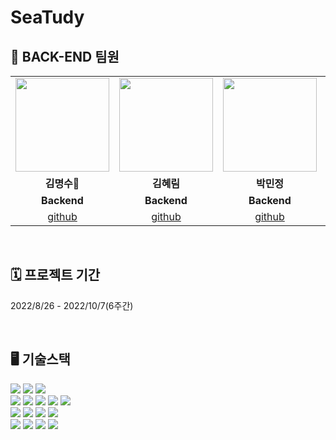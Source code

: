 # SeaTudy


## 📌 BACK-END 팀원
<table>
  <tr>
    <td align="center"><a href="https://github.com/PaulKim330" target='_blank'><img src="https://s3.us-west-2.amazonaws.com/secure.notion-static.com/a0b28a42-d8f3-45bb-8505-9b7ed80a6d66/KakaoTalk_Photo_2022-09-14-18-13-04.png?X-Amz-Algorithm=AWS4-HMAC-SHA256&X-Amz-Content-Sha256=UNSIGNED-PAYLOAD&X-Amz-Credential=AKIAT73L2G45EIPT3X45%2F20220914%2Fus-west-2%2Fs3%2Faws4_request&X-Amz-Date=20220914T091318Z&X-Amz-Expires=86400&X-Amz-Signature=bdcdc3b69e5c2a9ea5e79ef55841cb964ac826ff9195912aa6795484b04594df&X-Amz-SignedHeaders=host&response-content-disposition=filename%20%3D%22KakaoTalk_Photo_2022-09-14-18-13-04.png%22&x-id=GetObject" width="150" height="150"></a></td>
    <td align="center"><a href="https://github.com/hlim9022" target='_blank'><img src="https://s3.us-west-2.amazonaws.com/secure.notion-static.com/3442f1a3-df9b-4d3d-b9fa-87d068d5d0ea/KakaoTalk_Photo_2022-05-24-12-24-55.png?X-Amz-Algorithm=AWS4-HMAC-SHA256&X-Amz-Content-Sha256=UNSIGNED-PAYLOAD&X-Amz-Credential=AKIAT73L2G45EIPT3X45%2F20220922%2Fus-west-2%2Fs3%2Faws4_request&X-Amz-Date=20220922T143323Z&X-Amz-Expires=86400&X-Amz-Signature=9c2a2b68bf3843677bc4e7b318cfacdb665cd5ddec3e2308bdaa5e153cc55ce3&X-Amz-SignedHeaders=host&response-content-disposition=filename%20%3D%22KakaoTalk_Photo_2022-05-24-12-24-55.png%22&x-id=GetObject" width="150" height="150"></a></td>
    <td align="center"><a href="https://github.com/minjpark3" target='_blank'><img src="https://s3.us-west-2.amazonaws.com/secure.notion-static.com/3f72fdc9-72d8-4214-8ad1-e6b19538817a/KakaoTalk_Photo_2022-09-14-18-09-46.png?X-Amz-Algorithm=AWS4-HMAC-SHA256&X-Amz-Content-Sha256=UNSIGNED-PAYLOAD&X-Amz-Credential=AKIAT73L2G45EIPT3X45%2F20220914%2Fus-west-2%2Fs3%2Faws4_request&X-Amz-Date=20220914T091044Z&X-Amz-Expires=86400&X-Amz-Signature=c29d7724b20f2f2639ad8080d5677d8d37585ddb38810f5f5381101f5564dd77&X-Amz-SignedHeaders=host&response-content-disposition=filename%20%3D%22KakaoTalk_Photo_2022-09-14-18-09-46.png%22&x-id=GetObject" width="150" height="150"></a></td>
    <td align="center"><a href="https://github.com/ghwo68" target='_blank'><img src="https://s3.us-west-2.amazonaws.com/secure.notion-static.com/5dfe819d-b63d-4bbe-9916-d9ce81ad88c8/%E1%84%8B%E1%85%B5%E1%84%86%E1%85%B5%E1%84%8C%E1%85%B5_2.png?X-Amz-Algorithm=AWS4-HMAC-SHA256&X-Amz-Content-Sha256=UNSIGNED-PAYLOAD&X-Amz-Credential=AKIAT73L2G45EIPT3X45%2F20220922%2Fus-west-2%2Fs3%2Faws4_request&X-Amz-Date=20220922T143238Z&X-Amz-Expires=86400&X-Amz-Signature=238af5a95582418db5e63aaa723648812e5ba87a7f79602e8e404c4a68d1c53d&X-Amz-SignedHeaders=host&response-content-disposition=filename%20%3D%22%25E1%2584%258B%25E1%2585%25B5%25E1%2584%2586%25E1%2585%25B5%25E1%2584%258C%25E1%2585%25B5%25202.png%22&x-id=GetObject" width="150" height="150"> </a></td>
  <tr>
    <td align="center"><strong>김명수🔸</strong></td>
    <td align="center"><strong>김혜림</strong></td>
    <td align="center"><strong>박민정</strong></td>
    <td align="center"><strong>이호재</strong></td>

  </tr>
  <tr>
    <td align="center"><b>Backend</b></td>
    <td align="center"><b>Backend</b></td>
    <td align="center"><b>Backend</b></td>
    <td align="center"><b>Backend</b></td>
  </tr>
<tr>
    <td align="center"><a href="https://github.com/PaulKim330" target='_blank'>github</a></td>
    <td align="center"><a href="https://github.com/hlim9022" target='_blank'>github</a></td>
    <td align="center"><a href="https://github.com/minjpark3" target='_blank'>github</a></td>
    <td align="center"><a href="https://github.com/ghwo68" target='_blank'>github</a></td>
</tr>
</table>

<br>

## 🗓 프로젝트 기간
2022/8/26 - 2022/10/7(6주간)

<br>

## 🖥 기술스택
<div align='left'>
  <img src="https://img.shields.io/badge/JAVA-007396?style=for-the-badge&logo=java&logoColor=white">
  <img src="https://img.shields.io/badge/Spring%20Boot-6DB33F?style=for-the-badge&logo=SpringBoot&logoColor=white">
  <img src="https://img.shields.io/badge/Spring%20Security-6DB33F?style=for-the-badge&logo=SpringSecurity&logoColor=white">
  <br>
  <img src="https://img.shields.io/badge/Intellij%20Ultimate-000000?style=for-the-badge&logo=intellij idea&logoColor=white">
  <img src="https://img.shields.io/badge/Swagger-25A162?style=for-the-badge&logo=Swagger&logoColor=white">
  <img src="https://img.shields.io/badge/Junit5-25A162?style=for-the-badge&logo=Junit5&logoColor=white">
  <img src="https://img.shields.io/badge/WebSocket-black?style=for-the-badge&logo=WebSocket&logoColor=white">
  <img src="https://img.shields.io/badge/Stomp-black?style=for-the-badge&logo=Stomp&logoColor=white">
  <br>
  <img src="https://img.shields.io/badge/MySQL-4479A1?style=for-the-badge&logo=MySQL&logoColor=white">
  <img src="https://img.shields.io/badge/Redis-DC382D?style=for-the-badge&logo=Redis&logoColor=white"/>
  <img src="https://img.shields.io/badge/NGINX-009639?style=for-the-badge&logo=NGINX&logoColor=white"/>
  <img src="https://img.shields.io/badge/GitHub%20Actions-2088FF?style=for-the-badge&logo=GitHubActions&logoColor=white"/>
  <br>
  <img src="https://img.shields.io/badge/Amazon%20EC2-232F3E?style=for-the-badge&logo=Amazon EC2&logoColor=FF9A00">
  <img src="https://img.shields.io/badge/AWS%20S3-232F3E?style=for-the-badge&logo=AmazonAWS&logoColor=FF9A00"/>
  <img src="https://img.shields.io/badge/AWS%20CodeDeploy-232F3E?style=for-the-badge&logo=AmazonAWS&logoColor=FF9A00"/>
  <img src="https://img.shields.io/badge/AWS%20RDS-232F3E?style=for-the-badge&logo=AmazonAWS&logoColor=FF9A00"/>
</div>



